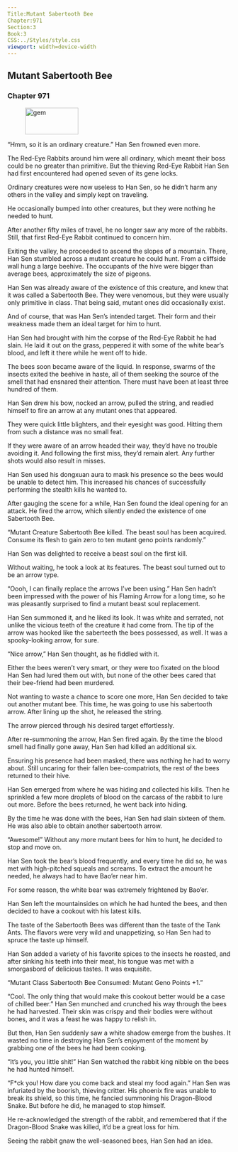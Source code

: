 ```yaml
---
Title:Mutant Sabertooth Bee 
Chapter:971 
Section:3 
Book:3 
CSS:../Styles/style.css 
viewport: width=device-width
---
```

  
## Mutant Sabertooth Bee
### Chapter 971
  
<figure>
	<img src="../Images/gem.gif" alt="gem" id="gem" width="120" height="60" />
</figure>
  

  
“Hmm, so it is an ordinary creature.” Han Sen frowned even more.

The Red-Eye Rabbits around him were all ordinary, which meant their boss could be no greater than primitive. But the thieving Red-Eye Rabbit Han Sen had first encountered had opened seven of its gene locks.

Ordinary creatures were now useless to Han Sen, so he didn’t harm any others in the valley and simply kept on traveling.

He occasionally bumped into other creatures, but they were nothing he needed to hunt.

After another fifty miles of travel, he no longer saw any more of the rabbits. Still, that first Red-Eye Rabbit continued to concern him.

Exiting the valley, he proceeded to ascend the slopes of a mountain. There, Han Sen stumbled across a mutant creature he could hunt. From a cliffside wall hung a large beehive. The occupants of the hive were bigger than average bees, approximately the size of pigeons.

Han Sen was already aware of the existence of this creature, and knew that it was called a Sabertooth Bee. They were venomous, but they were usually only primitive in class. That being said, mutant ones did occasionally exist.

And of course, that was Han Sen’s intended target. Their form and their weakness made them an ideal target for him to hunt.

Han Sen had brought with him the corpse of the Red-Eye Rabbit he had slain. He laid it out on the grass, peppered it with some of the white bear’s blood, and left it there while he went off to hide.

The bees soon became aware of the liquid. In response, swarms of the insects exited the beehive in haste, all of them seeking the source of the smell that had ensnared their attention. There must have been at least three hundred of them.

Han Sen drew his bow, nocked an arrow, pulled the string, and readied himself to fire an arrow at any mutant ones that appeared.

They were quick little blighters, and their eyesight was good. Hitting them from such a distance was no small feat.

If they were aware of an arrow headed their way, they’d have no trouble avoiding it. And following the first miss, they’d remain alert. Any further shots would also result in misses.

Han Sen used his dongxuan aura to mask his presence so the bees would be unable to detect him. This increased his chances of successfully performing the stealth kills he wanted to.

After gauging the scene for a while, Han Sen found the ideal opening for an attack. He fired the arrow, which silently ended the existence of one Sabertooth Bee.

“Mutant Creature Sabertooth Bee killed. The beast soul has been acquired. Consume its flesh to gain zero to ten mutant geno points randomly.”

Han Sen was delighted to receive a beast soul on the first kill.

Without waiting, he took a look at its features. The beast soul turned out to be an arrow type.

“Oooh, I can finally replace the arrows I’ve been using.” Han Sen hadn’t been impressed with the power of his Flaming Arrow for a long time, so he was pleasantly surprised to find a mutant beast soul replacement.

Han Sen summoned it, and he liked its look. It was white and serrated, not unlike the vicious teeth of the creature it had come from. The tip of the arrow was hooked like the saberteeth the bees possessed, as well. It was a spooky-looking arrow, for sure.

“Nice arrow,” Han Sen thought, as he fiddled with it.

Either the bees weren’t very smart, or they were too fixated on the blood Han Sen had lured them out with, but none of the other bees cared that their bee-friend had been murdered.

Not wanting to waste a chance to score one more, Han Sen decided to take out another mutant bee. This time, he was going to use his sabertooth arrow. After lining up the shot, he released the string.

The arrow pierced through his desired target effortlessly.

After re-summoning the arrow, Han Sen fired again. By the time the blood smell had finally gone away, Han Sen had killed an additional six.

Ensuring his presence had been masked, there was nothing he had to worry about. Still uncaring for their fallen bee-compatriots, the rest of the bees returned to their hive.

Han Sen emerged from where he was hiding and collected his kills. Then he sprinkled a few more droplets of blood on the carcass of the rabbit to lure out more. Before the bees returned, he went back into hiding.

By the time he was done with the bees, Han Sen had slain sixteen of them. He was also able to obtain another sabertooth arrow.

“Awesome!” Without any more mutant bees for him to hunt, he decided to stop and move on.

Han Sen took the bear’s blood frequently, and every time he did so, he was met with high-pitched squeals and screams. To extract the amount he needed, he always had to have Bao’er near him.

For some reason, the white bear was extremely frightened by Bao’er.

Han Sen left the mountainsides on which he had hunted the bees, and then decided to have a cookout with his latest kills.

The taste of the Sabertooth Bees was different than the taste of the Tank Ants. The flavors were very wild and unappetizing, so Han Sen had to spruce the taste up himself.

Han Sen added a variety of his favorite spices to the insects he roasted, and after sinking his teeth into their meat, his tongue was met with a smorgasbord of delicious tastes. It was exquisite.

“Mutant Class Sabertooth Bee Consumed: Mutant Geno Points +1.”

“Cool. The only thing that would make this cookout better would be a case of chilled beer.” Han Sen munched and crunched his way through the bees he had harvested. Their skin was crispy and their bodies were without bones, and it was a feast he was happy to relish in.

But then, Han Sen suddenly saw a white shadow emerge from the bushes. It wasted no time in destroying Han Sen’s enjoyment of the moment by grabbing one of the bees he had been cooking.

“It’s you, you little shit!” Han Sen watched the rabbit king nibble on the bees he had hunted himself.

“F*ck you! How dare you come back and steal my food again.” Han Sen was infuriated by the boorish, thieving critter. His phoenix fire was unable to break its shield, so this time, he fancied summoning his Dragon-Blood Snake. But before he did, he managed to stop himself.

He re-acknowledged the strength of the rabbit, and remembered that if the Dragon-Blood Snake was killed, it’d be a great loss for him.

Seeing the rabbit gnaw the well-seasoned bees, Han Sen had an idea.